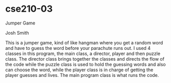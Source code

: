 # cse210-03
Jumper Game

Josh Smith

This is a jumper game, kind of like hangman where you get a random word and have to guess the word before your parachute runs out. I used 4 classes in this program, the main class, a director, player and then puzzle class. The director class brings together the classes and directs the flow of the code while the puzzle class is used to hold the guessing words and also can choose the word, while the player class is in charge of getting the player guesses and lives. The main program class is what runs the code. 
